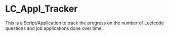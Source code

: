 # LC_Appl_Tracker

This is a Script/Application to track the progress on the number of Leetcode questions and job applications done over time.
